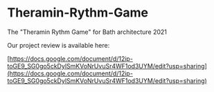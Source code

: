 # Theramin-Rythm-Game
The "Theramin Rythm Game" for Bath architecture 2021

Our project review is available here: 

[https://docs.google.com/document/d/12ip-toGE9_SG0go5ckDylSmKVoNrUvuSr4WF1od3UYM/edit?usp=sharing](https://docs.google.com/document/d/12ip-toGE9_SG0go5ckDylSmKVoNrUvuSr4WF1od3UYM/edit?usp=sharing)
